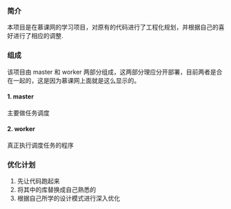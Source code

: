 ### 简介
本项目是在慕课网的学习项目，对原有的代码进行了工程化规划，并根据自己的喜好进行了相应的调整.

### 组成
该项目由 master 和 worker 两部分组成，这两部分理应分开部署，目前两者是合在一起的，这是因为慕课网上面就是这么显示的。

#### 1. master
主要做任务调度

#### 2. worker
真正执行调度任务的程序

### 优化计划
1. 先让代码跑起来
2. 将其中的库替换成自己熟悉的
3. 根据自己所学的设计模式进行深入优化
